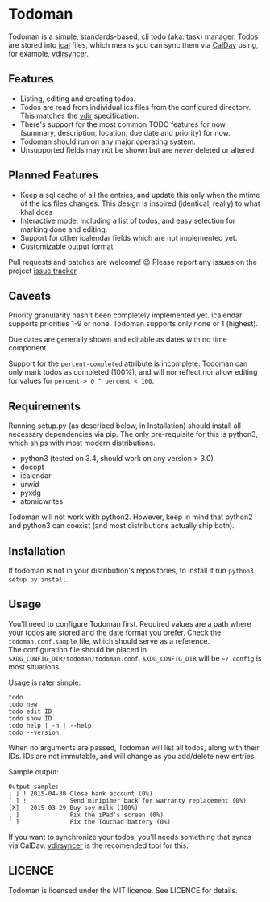 Todoman
=======

Todoman is a simple, standards-based,
[cli](https://en.wikipedia.org/wiki/Command-line_interface) todo (aka: task)
manager. Todos are stored into [ical](https://tools.ietf.org/html/rfc5545)
files, which means you can sync them via
[CalDav](http://en.wikipedia.org/wiki/CalDAV) using, for example,
[vdirsyncer](https://github.com/untitaker/vdirsyncer).

Features
--------

 * Listing, editing and creating todos.
 * Todos are read from individual ics files from the configured directory. This
   matches the [vdir](https://vdirsyncer.readthedocs.org/en/latest/vdir.html)
   specification.
 * There's support for the most common TODO features for now (summary,
   description, location, due date and priority) for now.
 * Todoman should run on any major operating system.
 * Unsupported fields may not be shown but are *never* deleted or altered.

Planned Features
----------------

 * Keep a sql cache of all the entries, and update this only when the mtime of
   the ics files changes. This design is inspired (identical, really) to what
   khal does
 * Interactive mode. Including a list of todos, and easy selection for marking
   done and editing.
 * Support for other icalendar fields which are not implemented yet.
 * Customizable output format.

Pull requests and patches are welcome! 😉 Please report any issues on the
project [issue tracker](https://git.barrera.io/hobarrera/todoman/issues)

Caveats
-------

Priority granularity hasn't been completely implemented yet. icalendar
supports priorities 1-9 or none. Todoman supports only none or 1 (highest).

Due dates are generally shown and editable as dates with no time component.

Support for the `percent-completed` attribute is incomplete. Todoman can only
mark todos as completed (100%), and will nor reflect nor allow editing for
values for `percent > 0 ^ percent < 100`.

Requirements
------------

Running setup.py (as described below, in Installation) should install all
necessary dependencies via pip. The only pre-requisite for this is python3,
which ships with most modern distributions.

 * python3 (tested on 3.4, should work on any version > 3.0)
 * docopt
 * icalendar
 * urwid
 * pyxdg
 * atomicwrites

Todoman will not work with python2. However, keep in mind that python2 and
python3 can coexist (and most distributions actually ship both).

Installation
------------

If todoman is not in your distribution's repositories, to install it run
`python3 setup.py install`. 

Usage
-----

You'll need to configure Todoman first. Required values are a path where your
todos are stored and the date format you prefer. Check the
`todoman.conf.sample` file, which should serve as a reference.  
The configuration file should be placed in
`$XDG_CONFIG_DIR/todoman/todoman.conf`. `$XDG_CONFIG_DIR` will be `~/.config`
is most situations.

Usage is rater simple:

    todo
    todo new
    todo edit ID
    todo show ID
    todo help | -h | --help
    todo --version

When no arguments are passed, Todoman will list all todos, along with their
IDs. IDs are not immutable, and will change as you add/delete new entries.

Sample output:

    Output sample:
    [ ] ! 2015-04-30 Close bank account (0%)
    [ ] !            Send minipimer back for warranty replacement (0%)
    [X]   2015-03-29 Buy soy milk (100%)
    [ ]              Fix the iPad's screen (0%)
    [ ]              Fix the Touchad battery (0%)

If you want to synchronize your todos, you'll needs something that syncs via
CalDav. [vdirsyncer](https://github.com/untitaker/vdirsyncer) is the recomended
tool for this.

LICENCE
-------

Todoman is licensed under the MIT licence. See LICENCE for details.
